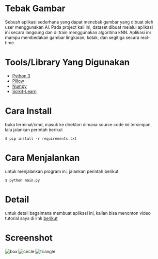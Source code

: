 # Tebak Gambar
Sebuah aplikasi sederhana yang dapat menebak gambar yang dibuat oleh user menggunakan AI. Pada project kali ini, dataset dibuat melalui aplikasi ini secara langsung dan di train menggunakan algoritma kNN. Aplikasi ini mampu membedakan gambar lingkaran, kotak, dan segitiga secara real-time.

# Tools/Library Yang Digunakan
- [Python 3](https://www.python.org/)
- [Pillow](https://python-pillow.org/)
- [Numpy](https://numpy.org/)
- [Scikit-Learn](https://scikit-learn.org/stable/index.html)

# Cara Install
buka terminal/cmd, masuk ke direktori dimana source code ini tersimpan, lalu jalankan perintah berikut
```
$ pip install -r requirements.txt
```

# Cara Menjalankan
untuk menjalankan program ini, jalankan perintah berikut
```
$ python main.py
```

# Detail
untuk detail bagaimana membuat aplikasi ini, kalian bisa menonton video tutorial saya di link [berikut](https://www.youtube.com/playlist?list=PLBDmyAHXKmoT4cuMCapfr6jrhUpIa0lbE)

# Screenshot
![box](https://github.com/share424/Tebak-Gambar/raw/master/screenshot/box.png)
![circle](https://github.com/share424/Tebak-Gambar/raw/master/screenshot/circle.png)
![triangle](https://github.com/share424/Tebak-Gambar/raw/master/screenshot/triangle.png)
